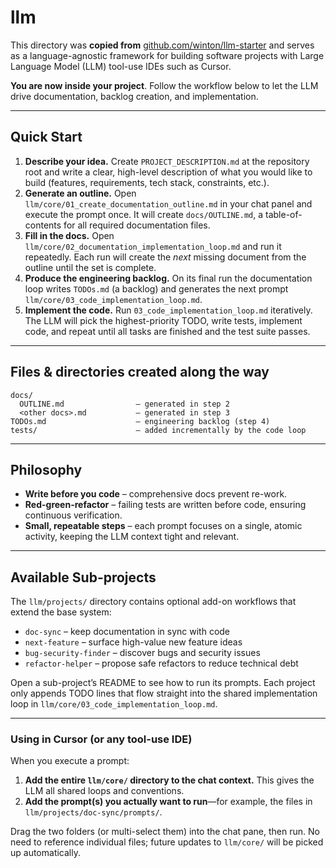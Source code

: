 # llm

This directory was **copied from** [github.com/winton/llm-starter](https://github.com/winton/llm-starter) and serves as a language-agnostic framework for building software projects with Large Language Model (LLM) tool-use IDEs such as Cursor.

**You are now inside your project**. Follow the workflow below to let the LLM drive documentation, backlog creation, and implementation.

---

## Quick Start

1. **Describe your idea.**
   Create `PROJECT_DESCRIPTION.md` at the repository root and write a clear, high-level description of what you would like to build (features, requirements, tech stack, constraints, etc.).
2. **Generate an outline.**
   Open `llm/core/01_create_documentation_outline.md` in your chat panel and execute the prompt once. It will create `docs/OUTLINE.md`, a table-of-contents for all required documentation files.
3. **Fill in the docs.**
   Open `llm/core/02_documentation_implementation_loop.md` and run it repeatedly. Each run will create the *next* missing document from the outline until the set is complete.
4. **Produce the engineering backlog.**
   On its final run the documentation loop writes `TODOs.md` (a backlog) and generates the next prompt `llm/core/03_code_implementation_loop.md`.
5. **Implement the code.**
   Run `03_code_implementation_loop.md` iteratively. The LLM will pick the highest-priority TODO, write tests, implement code, and repeat until all tasks are finished and the test suite passes.

---

## Files & directories created along the way

```
docs/
  OUTLINE.md                – generated in step 2
  <other docs>.md           – generated in step 3
TODOs.md                    – engineering backlog (step 4)
tests/                      – added incrementally by the code loop
```

---

## Philosophy

* **Write before you code** – comprehensive docs prevent re-work.
* **Red-green-refactor** – failing tests are written before code, ensuring continuous verification.
* **Small, repeatable steps** – each prompt focuses on a single, atomic activity, keeping the LLM context tight and relevant.

---
## Available Sub-projects

The `llm/projects/` directory contains optional add-on workflows that extend the base system:

* `doc-sync` – keep documentation in sync with code
* `next-feature` – surface high-value new feature ideas
* `bug-security-finder` – discover bugs and security issues
* `refactor-helper` – propose safe refactors to reduce technical debt

Open a sub-project’s README to see how to run its prompts. Each project only appends TODO lines that flow straight into the shared implementation loop in `llm/core/03_code_implementation_loop.md`.

---
### Using in Cursor (or any tool-use IDE)

When you execute a prompt:
1. **Add the entire `llm/core/` directory to the chat context.**  This gives the LLM all shared loops and conventions.
2. **Add the prompt(s) you actually want to run**—for example, the files in `llm/projects/doc-sync/prompts/`.

Drag the two folders (or multi-select them) into the chat pane, then run.  No need to reference individual files; future updates to `llm/core/` will be picked up automatically.
